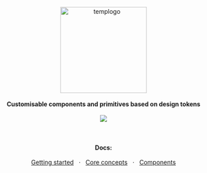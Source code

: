 <p align="center">
  <img height="200px" alt="templogo" src="https://user-images.githubusercontent.com/1863771/76433547-c0e94e80-63b4-11ea-9cca-c859226e5021.png">
  <br><br>
  <b>Customisable components and primitives based on design tokens</b>
  <br><br>
  <img src="https://img.shields.io/badge/version-1.0.0--beta.16-F4CA64?style=flat-square"/>
  <br><br>
  <br><br>
  <b>Docs:</b>
  <br><br>
  <a href="https://react-ui.dev/">Getting started</a> &nbsp; · &nbsp; 
  <a href="https://react-ui.dev/core-concepts">Core concepts</a> &nbsp; · &nbsp;
  <a href="https://react-ui.dev/components">Components</a>
</p>

&nbsp;

&nbsp;
